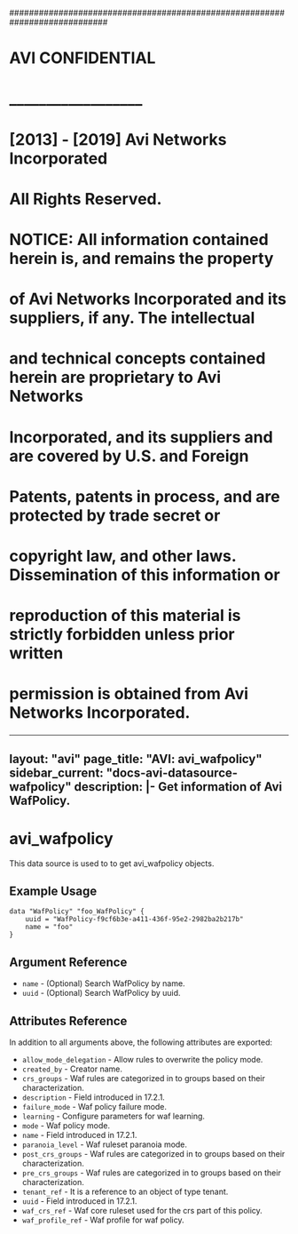 
############################################################################
#
# AVI CONFIDENTIAL
# __________________
#
# [2013] - [2019] Avi Networks Incorporated
# All Rights Reserved.
#
# NOTICE: All information contained herein is, and remains the property
# of Avi Networks Incorporated and its suppliers, if any. The intellectual
# and technical concepts contained herein are proprietary to Avi Networks
# Incorporated, and its suppliers and are covered by U.S. and Foreign
# Patents, patents in process, and are protected by trade secret or
# copyright law, and other laws. Dissemination of this information or
# reproduction of this material is strictly forbidden unless prior written
# permission is obtained from Avi Networks Incorporated.
###

---
layout: "avi"
page_title: "AVI: avi_wafpolicy"
sidebar_current: "docs-avi-datasource-wafpolicy"
description: |-
  Get information of Avi WafPolicy.
---

# avi_wafpolicy

This data source is used to to get avi_wafpolicy objects.

## Example Usage

```hcl
data "WafPolicy" "foo_WafPolicy" {
    uuid = "WafPolicy-f9cf6b3e-a411-436f-95e2-2982ba2b217b"
    name = "foo"
}
```

## Argument Reference

* `name` - (Optional) Search WafPolicy by name.
* `uuid` - (Optional) Search WafPolicy by uuid.

## Attributes Reference

In addition to all arguments above, the following attributes are exported:

* `allow_mode_delegation` - Allow rules to overwrite the policy mode.
* `created_by` - Creator name.
* `crs_groups` - Waf rules are categorized in to groups based on their characterization.
* `description` - Field introduced in 17.2.1.
* `failure_mode` - Waf policy failure mode.
* `learning` - Configure parameters for waf learning.
* `mode` - Waf policy mode.
* `name` - Field introduced in 17.2.1.
* `paranoia_level` - Waf ruleset paranoia  mode.
* `post_crs_groups` - Waf rules are categorized in to groups based on their characterization.
* `pre_crs_groups` - Waf rules are categorized in to groups based on their characterization.
* `tenant_ref` - It is a reference to an object of type tenant.
* `uuid` - Field introduced in 17.2.1.
* `waf_crs_ref` - Waf core ruleset used for the crs part of this policy.
* `waf_profile_ref` - Waf profile for waf policy.

